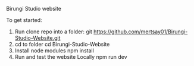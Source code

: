 Birungi Studio website

To get started:
1. Run clone repo into a folder:
  git https://github.com/mertsay01/Birungi-Studio-Website.git
2. cd to folder
   cd Birungi-Studio-Website
3. Install node modules
  npm install
4. Run and test the website Locally
  npm run dev  
